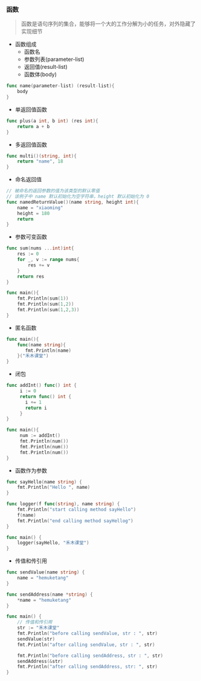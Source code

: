 ### 函数

> 函数是语句序列的集合，能够将一个大的工作分解为小的任务，对外隐藏了实现细节

* 函数组成
  * 函数名
  * 参数列表(parameter-list)
  * 返回值(result-list)
  * 函数体(body)

```go
func name(parameter-list) (result-list){
    body
}
```

* 单返回值函数

```go
func plus(a int, b int) (res int){
	return a + b
}
```

* 多返回值函数

```go
func multi()(string, int){
    return "name", 18
}
```

* 命名返回值

```go
// 被命名的返回参数的值为该类型的默认零值
// 该例子中 name 默认初始化为空字符串，height 默认初始化为 0
func namedReturnValue()(name string, height int){
    name = "xiaoming"
    height = 180
    return
}
```

* 参数可变函数

```go
func sum(nums ...int)int{
    res := 0
    for _, v := range nums{
        res += v
    }
    return res
}

func main(){
    fmt.Println(sum(1))
    fmt.Println(sum(1,2))
    fmt.Println(sum(1,2,3))
}
```

* 匿名函数

```go
func main(){
    func(name string){
       fmt.Println(name)
    }("禾木课堂")
}
```

* 闭包

```go
func addInt() func() int {
     i := 0
     return func() int {
       i += 1
       return i
     }
}

func main(){
     num := addInt()
     fmt.Println(num())
     fmt.Println(num())
     fmt.Println(num())
}
```

* 函数作为参数

```go
func sayHello(name string) {
	fmt.Println("Hello ", name)
}

func logger(f func(string), name string) {
	fmt.Println("start calling method sayHello")
	f(name)
	fmt.Println("end calling method sayHellog")
}

func main() {
	logger(sayHello, "禾木课堂")
}
```

* 传值和传引用

```go
func sendValue(name string) {
	name = "hemuketang"
}

func sendAddress(name *string) {
	*name = "hemuketang"
}

func main() {
	// 传值和传引用
	str := "禾木课堂"
	fmt.Println("before calling sendValue, str : ", str)
	sendValue(str)
	fmt.Println("after calling sendValue, str : ", str)

	fmt.Println("before calling sendAddress, str : ", str)
	sendAddress(&str)
	fmt.Println("after calling sendAddress, str: ", str)
}
```
